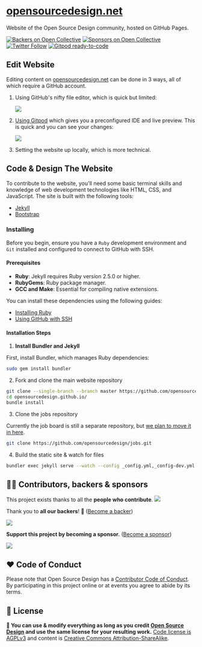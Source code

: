 # [opensourcedesign.net](https://opensourcedesign.net)

Website of the Open Source Design community, hosted on GitHub Pages.

[![Backers on Open Collective](https://opencollective.com/opensourcedesign/backers/badge.svg)](#backers) [![Sponsors on Open Collective](https://opencollective.com/opensourcedesign/sponsors/badge.svg)](#sponsors) [![Twitter Follow](https://img.shields.io/twitter/follow/opensrcdesign?style=social)](https://twitter.com/opensrcdesign)  [![Gitpod ready-to-code](https://img.shields.io/badge/Gitpod-ready--to--code-5b5bbd?logo=gitpod)](https://gitpod.io/#https://github.com/opensourcedesign/opensourcedesign.github.io)

## Edit Website

Editing content on [opensourcedesign.net][osd-net] can be done in 3 ways, all of which require a GitHub account.

1. Using GitHub's nifty file editor, which is quick but limited:

    ![](images/github-file-tools.png)

2. [Using Gitpod](https://gitpod.io/#https://github.com/opensourcedesign/opensourcedesign.github.io) which gives you a preconfigured IDE and live preview. This is quick and you can see your changes:

    ![](images/gitpod.png)

3. Setting the website up locally, which is more technical.

## Code & Design The Website

To contribute to the website, you'll need some basic terminal skills and knowledge of web development technologies like HTML, CSS, and JavaScript. The site is built with the following tools:

- [Jekyll][jekyll]
- [Bootstrap][bootstrap]

### Installing

Before you begin, ensure you have a `Ruby` development environment and `Git` installed and configured to connect to GitHub with SSH.

#### Prerequisites

- **Ruby**: Jekyll requires Ruby version 2.5.0 or higher.
- **RubyGems**: Ruby package manager.
- **GCC and Make**: Essential for compiling native extensions.

You can install these dependencies using the following guides:

- [Installing Ruby][installing-ruby]
- [Using GitHub with SSH][github-ssh]

#### Installation Steps

1. **Install Bundler and Jekyll**

First, install Bundler, which manages Ruby dependencies:

```sh
sudo gem install bundler
```

2. Fork and clone the main website repository

```sh
git clone --single-branch --branch master https://github.com/opensourcedesign/opensourcedesign.github.io.git
cd opensourcedesign.github.io/
bundle install
```

3. Clone the jobs repository

Currently the job board is still a separate repository, but [we plan to move it in here](https://github.com/opensourcedesign/opensourcedesign.github.io/issues/236).

```sh
git clone https://github.com/opensourcedesign/jobs.git
```

4. Build the static site & watch for files

```sh
bundler exec jekyll serve --watch --config _config.yml,_config-dev.yml
```


[osd-net]: https://opensourcedesign.net
[osd-org]: https://github.com/opensourcedesign/
[jekyll]: https://jekyllrb.com
[bootstrap]: https://getbootstrap.com
[installing-ruby]: https://www.ruby-lang.org/en/documentation/installation/
[github-ssh]: https://help.github.com/articles/connecting-to-github-with-ssh/


## 👩‍🚀 Contributors, backers & sponsors

This project exists thanks to all the **people who contribute**.
<a href="graphs/contributors"><img src="https://opencollective.com/opensourcedesign/contributors.svg?width=890&button=false" /></a>

Thank you to **all our backers**! 🙏 ([Become a backer](https://opencollective.com/opensourcedesign#backer))

<a href="https://opencollective.com/opensourcedesign#backers" target="_blank"><img src="https://opencollective.com/opensourcedesign/backers.svg?width=890"></a>

**Support this project by becoming a sponsor.** ([Become a sponsor](https://opencollective.com/opensourcedesign#sponsor))

<a href="https://opencollective.com/opensourcedesign/sponsor/0/website" target="_blank"><img src="https://opencollective.com/opensourcedesign/sponsor/0/avatar.svg"></a>


## ♥ Code of Conduct

Please note that Open Source Design has a [Contributor Code of Conduct](https://opensourcedesign.net/code-of-conduct/). By participating in this project online or at events you agree to abide by its terms.


## 📜 License

**🔀 You can use & modify everything as long as you credit [Open Source Design](https://opensourcedesign.net) and use the same license for your resulting work.** [Code license is AGPLv3](https://www.gnu.org/licenses/agpl-3.0.en.html) and content is [Creative Commons Attribution-ShareAlike](https://creativecommons.org/licenses/by-sa/4.0/).
